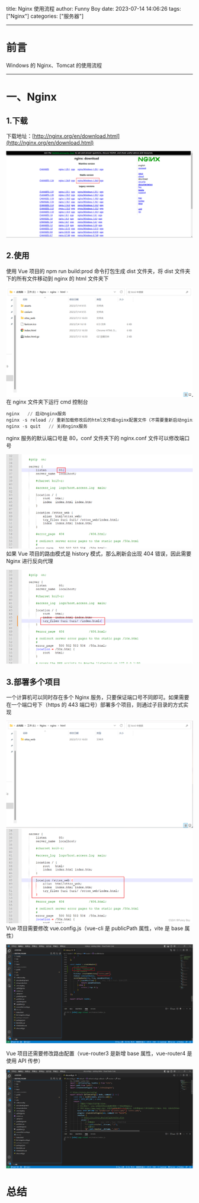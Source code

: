 title: Nginx 使用流程
author: Funny Boy
date: 2023-07-14 14:06:26
tags: ["Nginx"]
categories: ["服务器"]

---

# 前言

Windows 的 Nginx、Tomcat 的使用流程

---

# 一、Nginx

## 1.下载

下载地址：[http://nginx.org/en/download.html](http://nginx.org/en/download.html)

![在这里插入图片描述](https://raw.githubusercontent.com/752841728/hexo-picture/main/img/2-1.png)

## 2.使用

使用 Vue 项目的 npm run build:prod 命令打包生成 dist 文件夹，将 dist 文件夹下的所有文件移动到 nginx 的 html 文件夹下

![在这里插入图片描述](https://raw.githubusercontent.com/752841728/hexo-picture/main/img/2-2.png)
在 nginx 文件夹下运行 cmd 控制台

```powershell
nginx	// 启动nginx服务
nginx -s reload	// 重新加载修改后的html文件或nginx配置文件（不需要重新启动nginx服务）
nginx -s quit	// 关闭nginx服务
```

nginx 服务的默认端口号是 80，conf 文件夹下的 nginx.conf 文件可以修改端口号

![在这里插入图片描述](https://raw.githubusercontent.com/752841728/hexo-picture/main/img/2-3.png)
如果 Vue 项目的路由模式是 history 模式，那么刷新会出现 404 错误，因此需要 Nginx 进行反向代理

![在这里插入图片描述](https://raw.githubusercontent.com/752841728/hexo-picture/main/img/2-4.png)

## 3.部署多个项目

一个计算机可以同时存在多个 Nginx 服务，只要保证端口号不同即可。如果需要在一个端口号下（https 的 443 端口号）部署多个项目，则通过子目录的方式实现

![在这里插入图片描述](https://raw.githubusercontent.com/752841728/hexo-picture/main/img/2-5.png)
![在这里插入图片描述](https://raw.githubusercontent.com/752841728/hexo-picture/main/img/2-6.png)
Vue 项目需要修改 vue.config.js（vue-cli 是 publicPath 属性，vite 是 base 属性）

![在这里插入图片描述](https://raw.githubusercontent.com/752841728/hexo-picture/main/img/2-7.png)

Vue 项目还需要修改路由配置（vue-router3 是新增 base 属性，vue-router4 是使用 API 传参）

![在这里插入图片描述](https://raw.githubusercontent.com/752841728/hexo-picture/main/img/2-8.png)

# 总结
